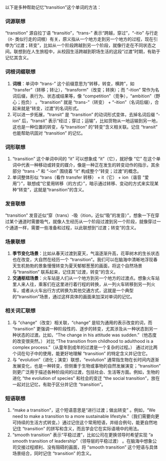 以下是多种帮助记忆“transition”这个单词的方法：

### 词源联想
“transition” 源自拉丁语 “transitio”，“trans-” 表示“跨越，穿过”，“-itio” 与行走（it- 类似行走的词根）有关，原义指从一个地方走到另一个地方的过程，现在引申为“过渡；转变”，比如从一个阶段跨越到另一个阶段，就像行走在不同状态之间。联想到在人生旅程中，从校园生活跨越到职场生活的这段“过渡”时期，有助于记忆其含义。

### 词根词缀联想
1. **词根**：单词中 “trans-” 这个前缀意思为“转移，转变，横跨”，如 “transfer”（转移；转让），“transform”（改变；转换）；而 “-ition” 常作为名词后缀，表行为、状态或结果等，像 “competition”（竞争），“ambition”（野心；抱负） 。“transition” 就是 “trans-”（转变） + “-ition”（名词后缀），合起来就是“转变，过渡”的名词形式。
2. 可以进一步拓展，“transit” 是 “transition” 的动词形式变体，去掉名词后缀 “-ion” 后，“transit” 表示“经过；穿过；运输”，比如货物从一地运输到另一地，这也是一种位置的转变，与“transition” 的“转变”含义相关联。记住 “transit” 也能帮助巩固对 “transition” 的记忆。

### 词形联想
1. “transition” 这个单词中间的 “it” 可以想象成 “it”（它），就好像 “它” 在这个单词中代表一种移动或转变的媒介，像是一种正在发生的转变动作的指示，其余部分 “trans -” 和 “-ion” 围绕着 “it” 构成整个“转变；过渡”的概念。
2. 单词整体形似 “trans（看作 transfer 转移） + it（它） + ion（谐音 “爱用”）”，联想成“它爱用转移（的方式）”，暗示通过转移、变动的方式来实现某种“转变”，这就是“transition”的含义。

### 发音联想
“transition” 发音近似“穿（trans）-吸（ition，近似“吸”的发音）”，想象一下在穿过某个通道时需要吸气，就像人生经历从一个阶段过渡到另一个阶段，就像穿过一个通道一样，需要一些准备和过程，以此联想到“过渡；转变”的含义。

### 场景联想
1. **季节变化场景**：比如从春天过渡到夏天，气温逐渐升高，花草树木的生长状态也在改变，大自然在经历一个 “transition”。我们可以在脑海中清晰地浮现春天生机勃勃的景象慢慢转变为夏天郁郁葱葱的画面，将这个自然场景与“transition” 联系起来，记住其“过渡，转变”的含义。
2. **交通枢纽场景**：火车站是人们从一个地方到另一个地方的过渡点。想象火车站里人来人往，乘客们在这里进行着行程的转换，从一列火车转移到另一列火车，或者从火车出行方式转换为其他交通方式，这就是一个典型的“transition”场景，通过这样具体的画面来加深对单词的记忆。

### 相关词汇联想
1. 与 “change”（改变）相关联，“change” 是较为通用的表示改变的词，而 “transition” 更强调一种阶段性的、逐步的转变，尤其涉及从一种状态到另一种状态的过渡。比如，“The change in his attitude was sudden.”（他态度的改变很突然。） 对比 “The transition from childhood to adulthood is a complex process.”（从童年到成年的过渡是一个复杂的过程。） 通过对比两个词在句子中的使用，能更好地理解 “transition” 的特定含义并记住它。
2. 与 “evolution”（进化；演变）联想，“evolution” 通常指生物在长时间内逐渐发展变化，也是一种转变，但侧重于生物或事物的自然发展演变；“transition” 则更广泛用于描述各种阶段间的过渡，包括社会、生活等方面。例如，生物的进化 “the evolution of species” 和社会的变迁 “the social transition”，放在一起对比记忆，有助于区分并记住 “transition”。

### 短语联想
1. “make a transition”，这个短语意思是“进行过渡；做出转变” 。例如，“We need to make a transition to a more sustainable lifestyle.”（我们需要向更可持续的生活方式转变。）通过记住这个常用短语，并结合例句，能更自然地记住 “transition” 的拼写和含义，而且学会它在实际语境中的用法。
2. “smooth transition” 表示“平稳过渡”，比如公司在更换领导时希望实现 “a smooth transition of leadership”（领导层的平稳过渡） 。在脑海中想象公司交接过程顺利、没有阻碍的画面，将 “smooth transition” 这个短语与具体场景结合，同时记住 “transition” 的含义。 